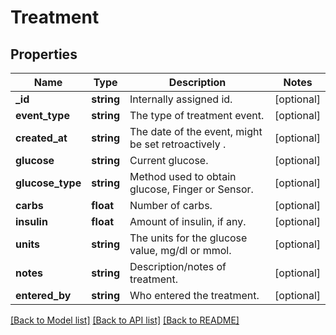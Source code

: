 # Treatment

## Properties
Name | Type | Description | Notes
------------ | ------------- | ------------- | -------------
**_id** | **string** | Internally assigned id. | [optional] 
**event_type** | **string** | The type of treatment event. | [optional] 
**created_at** | **string** | The date of the event, might be set retroactively . | [optional] 
**glucose** | **string** | Current glucose. | [optional] 
**glucose_type** | **string** | Method used to obtain glucose, Finger or Sensor. | [optional] 
**carbs** | **float** | Number of carbs. | [optional] 
**insulin** | **float** | Amount of insulin, if any. | [optional] 
**units** | **string** | The units for the glucose value, mg/dl or mmol. | [optional] 
**notes** | **string** | Description/notes of treatment. | [optional] 
**entered_by** | **string** | Who entered the treatment. | [optional] 

[[Back to Model list]](../README.md#documentation-for-models) [[Back to API list]](../README.md#documentation-for-api-endpoints) [[Back to README]](../README.md)



